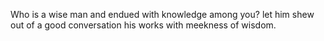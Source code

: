 Who is a wise man and endued with knowledge among you? let him shew out of a good conversation his works with meekness of wisdom.
